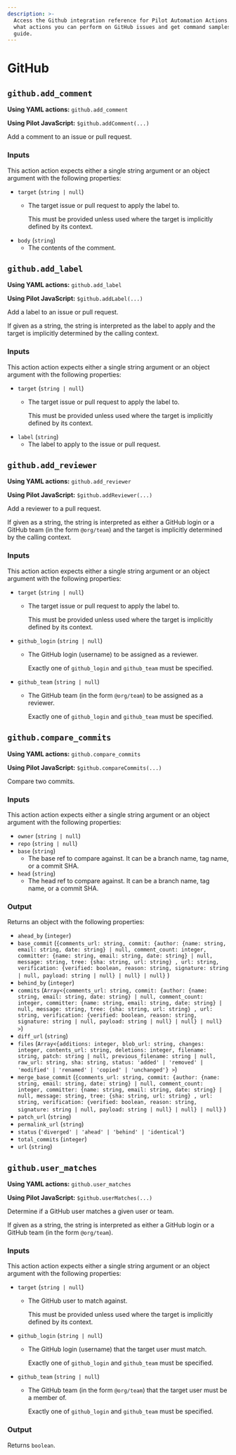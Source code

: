 ```yaml
---
description: >-
  Access the Github integration reference for Pilot Automation Actions. Learn
  what actions you can perform on GitHub issues and get command samples in our
  guide.
---
```


# GitHub

## `github.add_comment`

**Using YAML actions:** `github.add_comment`

**Using Pilot JavaScript:** `$github.addComment(...)`

Add a comment to an issue or pull request.

### Inputs

This action action expects either a single string argument or an object argument with the following properties:

* `target` (`string | null`)
  *   The target issue or pull request to apply the label to.

      This must be provided unless used where the target is implicitly defined by its context.
* `body` (`string`)
  * The contents of the comment.

## `github.add_label`

**Using YAML actions:** `github.add_label`

**Using Pilot JavaScript:** `$github.addLabel(...)`

Add a label to an issue or pull request.

If given as a string, the string is interpreted as the label to apply and the target is implicitly determined by the calling context.

### Inputs

This action action expects either a single string argument or an object argument with the following properties:

* `target` (`string | null`)
  *   The target issue or pull request to apply the label to.

      This must be provided unless used where the target is implicitly defined by its context.
* `label` (`string`)
  * The label to apply to the issue or pull request.

## `github.add_reviewer`

**Using YAML actions:** `github.add_reviewer`

**Using Pilot JavaScript:** `$github.addReviewer(...)`

Add a reviewer to a pull request.

If given as a string, the string is interpreted as either a GitHub login or a GitHub team (in the form `@org/team`) and the target is implicitly determined by the calling context.

### Inputs

This action action expects either a single string argument or an object argument with the following properties:

* `target` (`string | null`)
  *   The target issue or pull request to apply the label to.

      This must be provided unless used where the target is implicitly defined by its context.
* `github_login` (`string | null`)
  *   The GitHub login (username) to be assigned as a reviewer.

      Exactly one of `github_login` and `github_team` must be specified.
* `github_team` (`string | null`)
  *   The GitHub team (in the form `@org/team`) to be assigned as a reviewer.

      Exactly one of `github_login` and `github_team` must be specified.

## `github.compare_commits`

**Using YAML actions:** `github.compare_commits`

**Using Pilot JavaScript:** `$github.compareCommits(...)`

Compare two commits.

### Inputs

This action action expects either a single string argument or an object argument with the following properties:

* `owner` (`string | null`)
* `repo` (`string | null`)
* `base` (`string`)
  * The base ref to compare against. It can be a branch name, tag name, or a commit SHA.
* `head` (`string`)
  * The head ref to compare against. It can be a branch name, tag name, or a commit SHA.

### Output

Returns an object with the following properties:

* `ahead_by` (`integer`)
* `base_commit` (`{comments_url: string, commit: {author: {name: string, email: string, date: string} | null, comment_count: integer, committer: {name: string, email: string, date: string} | null, message: string, tree: {sha: string, url: string} , url: string, verification: {verified: boolean, reason: string, signature: string | null, payload: string | null} | null} | null}` )
* `behind_by` (`integer`)
* `commits` (`Array<{comments_url: string, commit: {author: {name: string, email: string, date: string} | null, comment_count: integer, committer: {name: string, email: string, date: string} | null, message: string, tree: {sha: string, url: string} , url: string, verification: {verified: boolean, reason: string, signature: string | null, payload: string | null} | null} | null} >`)
* `diff_url` (`string`)
* `files` (`Array<{additions: integer, blob_url: string, changes: integer, contents_url: string, deletions: integer, filename: string, patch: string | null, previous_filename: string | null, raw_url: string, sha: string, status: 'added' | 'removed' | 'modified' | 'renamed' | 'copied' | 'unchanged'} >`)
* `merge_base_commit` (`{comments_url: string, commit: {author: {name: string, email: string, date: string} | null, comment_count: integer, committer: {name: string, email: string, date: string} | null, message: string, tree: {sha: string, url: string} , url: string, verification: {verified: boolean, reason: string, signature: string | null, payload: string | null} | null} | null}` )
* `patch_url` (`string`)
* `permalink_url` (`string`)
* `status` (`'diverged' | 'ahead' | 'behind' | 'identical'`)
* `total_commits` (`integer`)
* `url` (`string`)

## `github.user_matches`

**Using YAML actions:** `github.user_matches`

**Using Pilot JavaScript:** `$github.userMatches(...)`

Determine if a GitHub user matches a given user or team.

If given as a string, the string is interpreted as either a GitHub login or a GitHub team (in the form `@org/team`).

### Inputs

This action action expects either a single string argument or an object argument with the following properties:

* `target` (`string | null`)
  *   The GitHub user to match against.

      This must be provided unless used where the target is implicitly defined by its context.
* `github_login` (`string | null`)
  *   The GitHub login (username) that the target user must match.

      Exactly one of `github_login` and `github_team` must be specified.
* `github_team` (`string | null`)
  *   The GitHub team (in the form `@org/team`) that the target user must be a member of.

      Exactly one of `github_login` and `github_team` must be specified.

### Output

Returns `boolean`.
